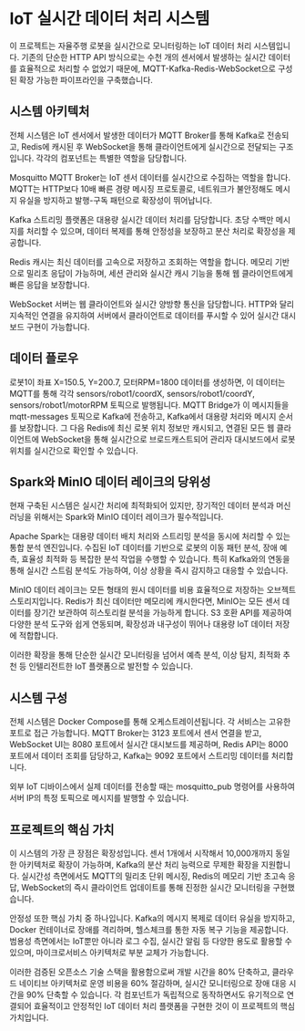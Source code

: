 # IoT 실시간 데이터 처리 시스템

이 프로젝트는 자율주행 로봇을 실시간으로 모니터링하는 IoT 데이터 처리 시스템입니다. 기존의 단순한 HTTP API 방식으로는 수천 개의 센서에서 발생하는 실시간 데이터를 효율적으로 처리할 수 없었기 때문에, MQTT-Kafka-Redis-WebSocket으로 구성된 확장 가능한 파이프라인을 구축했습니다.

## 시스템 아키텍처

전체 시스템은 IoT 센서에서 발생한 데이터가 MQTT Broker를 통해 Kafka로 전송되고, Redis에 캐시된 후 WebSocket을 통해 클라이언트에게 실시간으로 전달되는 구조입니다. 각각의 컴포넌트는 특별한 역할을 담당합니다.

Mosquitto MQTT Broker는 IoT 센서 데이터를 실시간으로 수집하는 역할을 합니다. MQTT는 HTTP보다 10배 빠른 경량 메시징 프로토콜로, 네트워크가 불안정해도 메시지 유실을 방지하고 발행-구독 패턴으로 확장성이 뛰어납니다.

Kafka 스트리밍 플랫폼은 대용량 실시간 데이터 처리를 담당합니다. 초당 수백만 메시지를 처리할 수 있으며, 데이터 복제를 통해 안정성을 보장하고 분산 처리로 확장성을 제공합니다.

Redis 캐시는 최신 데이터를 고속으로 저장하고 조회하는 역할을 합니다. 메모리 기반으로 밀리초 응답이 가능하며, 세션 관리와 실시간 캐시 기능을 통해 웹 클라이언트에게 빠른 응답을 보장합니다.

WebSocket 서버는 웹 클라이언트와 실시간 양방향 통신을 담당합니다. HTTP와 달리 지속적인 연결을 유지하여 서버에서 클라이언트로 데이터를 푸시할 수 있어 실시간 대시보드 구현이 가능합니다.

## 데이터 플로우

로봇1이 좌표 X=150.5, Y=200.7, 모터RPM=1800 데이터를 생성하면, 이 데이터는 MQTT를 통해 각각 sensors/robot1/coordX, sensors/robot1/coordY, sensors/robot1/motorRPM 토픽으로 발행됩니다. MQTT Bridge가 이 메시지들을 mqtt-messages 토픽으로 Kafka에 전송하고, Kafka에서 대용량 처리와 메시지 순서를 보장합니다. 그 다음 Redis에 최신 로봇 위치 정보만 캐시되고, 연결된 모든 웹 클라이언트에 WebSocket을 통해 실시간으로 브로드캐스트되어 관리자 대시보드에서 로봇 위치를 실시간으로 확인할 수 있습니다.

## Spark와 MinIO 데이터 레이크의 당위성

현재 구축된 시스템은 실시간 처리에 최적화되어 있지만, 장기적인 데이터 분석과 머신러닝을 위해서는 Spark와 MinIO 데이터 레이크가 필수적입니다.

Apache Spark는 대용량 데이터 배치 처리와 스트리밍 분석을 동시에 처리할 수 있는 통합 분석 엔진입니다. 수집된 IoT 데이터를 기반으로 로봇의 이동 패턴 분석, 장애 예측, 효율성 최적화 등 복잡한 분석 작업을 수행할 수 있습니다. 특히 Kafka와의 연동을 통해 실시간 스트림 분석도 가능하여, 이상 상황을 즉시 감지하고 대응할 수 있습니다.

MinIO 데이터 레이크는 모든 형태의 원시 데이터를 비용 효율적으로 저장하는 오브젝트 스토리지입니다. Redis가 최신 데이터만 메모리에 캐시한다면, MinIO는 모든 센서 데이터를 장기간 보관하여 히스토리컬 분석을 가능하게 합니다. S3 호환 API를 제공하여 다양한 분석 도구와 쉽게 연동되며, 확장성과 내구성이 뛰어나 대용량 IoT 데이터 저장에 적합합니다.

이러한 확장을 통해 단순한 실시간 모니터링을 넘어서 예측 분석, 이상 탐지, 최적화 추천 등 인텔리전트한 IoT 플랫폼으로 발전할 수 있습니다.

## 시스템 구성

전체 시스템은 Docker Compose를 통해 오케스트레이션됩니다. 각 서비스는 고유한 포트로 접근 가능합니다. MQTT Broker는 3123 포트에서 센서 연결을 받고, WebSocket UI는 8080 포트에서 실시간 대시보드를 제공하며, Redis API는 8000 포트에서 데이터 조회를 담당하고, Kafka는 9092 포트에서 스트리밍 데이터를 처리합니다.

외부 IoT 디바이스에서 실제 데이터를 전송할 때는 mosquitto_pub 명령어를 사용하여 서버 IP의 특정 토픽으로 메시지를 발행할 수 있습니다.

## 프로젝트의 핵심 가치

이 시스템의 가장 큰 장점은 확장성입니다. 센서 1개에서 시작해서 10,000개까지 동일한 아키텍처로 확장이 가능하며, Kafka의 분산 처리 능력으로 무제한 확장을 지원합니다. 실시간성 측면에서도 MQTT의 밀리초 단위 메시징, Redis의 메모리 기반 초고속 응답, WebSocket의 즉시 클라이언트 업데이트를 통해 진정한 실시간 모니터링을 구현했습니다.

안정성 또한 핵심 가치 중 하나입니다. Kafka의 메시지 복제로 데이터 유실을 방지하고, Docker 컨테이너로 장애를 격리하며, 헬스체크를 통한 자동 복구 기능을 제공합니다. 범용성 측면에서는 IoT뿐만 아니라 로그 수집, 실시간 알림 등 다양한 용도로 활용할 수 있으며, 마이크로서비스 아키텍처로 부분 교체가 가능합니다.

이러한 검증된 오픈소스 기술 스택을 활용함으로써 개발 시간을 80% 단축하고, 클라우드 네이티브 아키텍처로 운영 비용을 60% 절감하며, 실시간 모니터링으로 장애 대응 시간을 90% 단축할 수 있습니다. 각 컴포넌트가 독립적으로 동작하면서도 유기적으로 연결되어 효율적이고 안정적인 IoT 데이터 처리 플랫폼을 구현한 것이 이 프로젝트의 핵심 가치입니다.